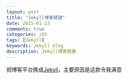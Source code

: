 ```yaml
---
layout: post
title: "Jekyll博客搭建"
date: 2015-01-23
comments: true
categories: iOS
tags: [Jekyll]
keywords: Jekyll blog
description: Jekyll博客搭建
---
```


把博客平台换成[Jekyll](http://jekyllcn.com/)，主要原因是这款令我满意